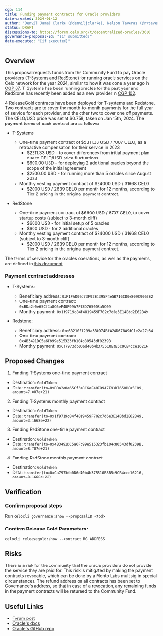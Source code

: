 ```yaml
---
cgp: 114
title: Funding payment contracts for Oracle providers
date-created: 2024-01-12
author: "Denvil Jamal Clarke (@denviljclarke), Nelson Taveras (@nvtaveras)"
status: DRAFT
discussions-to: https://forum.celo.org/t/decentralized-oracles/3610
governance-proposal-id: "[if submitted]"
date-executed: "[if executed]"
---
```


## Overview

This proposal requests funds from the Community Fund to pay Oracle providers (T-Systems and RedStone) for running oracle services on the Celo network for the year 2024, similar to how it was done a year ago in [CGP 67](https://celo.stake.id/#/proposal/77). T-Systems has been running oracles for the past year and RedStone has recently been added as a new provider in [CGP 102](https://celo.stake.id/#/proposal/145).

4 ReleaseGold contracts have been deployed for T-systems and Redstone. Two contracts are to cover the month-to-month payments for the full year of service for each provider, and the other two to cover one off payments. The CELO/USD price was set at $0.758, taken on Jan 15th, 2024. The payment terms of each contract are as follows:

- T-Systems

  - One-time payment contract of $5311.33 USD / 7007 CELO, as a retroactive compensation for their service in 2023
    - $2211.33 USD - to cover differences from initial payment plan due to CELO/USD price fluctuations
    - $600.00 USD - for deploying 2 additional oracles beyond the scope of the initial agreement
    - $2500.00 USD - for running more than 5 oracles since August 2023
  - Monthly vesting payment contract of $24000 USD / 31668 CELO
    - $2000 USD / 2639 CELO per month for 12 months, according to Tier 2 pricing in the original payment contract.

- RedStone
  - One-time payment contract of $6600 USD / 8707 CELO, to cover startup costs (subject to 3-month cliff)
    - $6000 USD - for initial setup of 5 oracles
    - $600 USD - for 2 additional oracles
  - Monthly vesting payment contract of $24000 USD / 31668 CELO (subject to 3-month cliff)
    - $2000 USD / 2639 CELO per month for 12 months, according to Tier 2 pricing in the original payment contract.

The terms of service for the oracles operations, as well as the payments, are defined in [this document](https://forum.celo.org/t/decentralized-oracles/3610/18?u=max_dt).

### Payment contract addresses

- T-Systems:

  - Beneficiary address: `0xF1FAD09c73F92E1395F4e5B716CD0e809C9052E2`
  - One-time payment contract: `0xBDa2e0e65Cf3a8C6eF40F99A7F93D7650D8a5C09`
  - Monthly payment: `0x1f9719c84f4819459F702c7d6e3E14Bbd2E62B49`

- Redstone:

  - Beneficiary address: `0xe6B210F1299a3B0D74BfA24D678A9dC1e2a27e34`
  - One-time payment contract: `0x4B3491DC5a6Fb99e515323fb104c80543df0239B`
  - Monthly payment: `0xCa7973db0D6d40b4b375510B3B5c9CB4cce16216`

## Proposed Changes

1. Funding T-Systems one-time payment contract

- Destination: `GoldToken`
- Data: `transfer(to=0xBDa2e0e65Cf3a8C6eF40F99A7F93D7650D8a5C09, amount=7.007e+21)`

2. Funding T-Systems monthly payment contract

- Destination: `GoldToken`
- Data: `transfer(to=0x1f9719c84f4819459F702c7d6e3E14Bbd2E62B49, amount=3.1668e+22)`

3. Funding RedStone one-time payment contract

- Destination: `GoldToken`
- Data: `transfer(to=0x4B3491DC5a6Fb99e515323fb104c80543df0239B, amount=8.707e+21)`

4. Funding RedStone monthly payment contract

- Destination: `GoldToken`
- Data: `transfer(to=0xCa7973db0D6d40b4b375510B3B5c9CB4cce16216, amount=3.1668e+22)`

## Verification

### Confirm proposal steps

Run `celocli governance:show --proposalID <tbd>`

### Confirm Release Gold Parameters:

`celocli releasegold:show --contract RG_ADDRESS`

## Risks

There is a risk for the community that the oracle providers do not provide the service they are paid for. This risk is mitigated by making the payment contracts revocable, which can be done by a Mento Labs multisig in special circumstances. The refund address on all contracts has been set to Governance's address, so that in case of a revocation, any remaining funds in the payment contracts will be returned to the Community Fund.

## Useful Links

- [Forum post](https://forum.celo.org/t/decentralized-oracles/3610/2)
- [Oracle's docs](https://docs.celo.org/celo-codebase/protocol/stability/oracles)
- [Oracle's GitHub repo](https://github.com/celo-org/celo-oracle)
